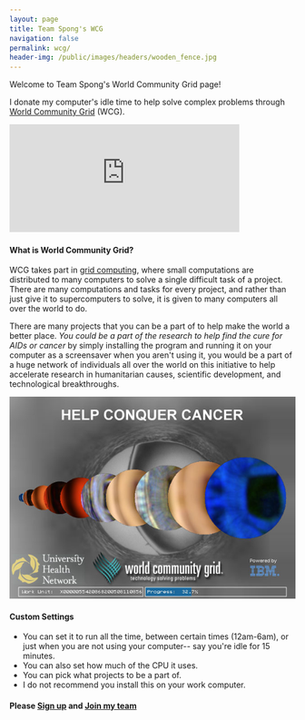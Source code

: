 ```yaml
---
layout: page
title: Team Spong's WCG
navigation: false
permalink: wcg/
header-img: /public/images/headers/wooden_fence.jpg
---
```


Welcome to Team Spong's World Community Grid page!

I donate my computer's idle time to help solve complex problems through <a href="http://www.worldcommunitygrid.org/">World Community Grid</a> (WCG).

<iframe frameborder="0" height="190px" name="di" scrolling="no" src="http://www.worldcommunitygrid.org/getDynamicImage.do?memberName=sunpech&amp;mnOn=true&amp;stat=1&amp;imageNum=1&amp;rankOn=true&amp;projectsOn=true&amp;special=true" width="405px"></iframe>

#### What is World Community Grid?

WCG takes part in [grid computing](https://en.wikipedia.org/wiki/Grid_computing), where small computations are distributed to many computers to solve a single difficult task of a project. There are many computations and tasks for every project, and rather than just give it to supercomputers to solve, it is given to many computers all over the world to do.

There are many projects that you can be a part of to help make the world a better place. *You could be a part of the research to help find the cure for AIDs or cancer* by simply installing the program and running it on your computer as a screensaver when you aren't using it, you would be a part of a huge network of individuals all over the world on this initiative to help accelerate research in humanitarian causes, scientific development, and technological breakthroughs.

![WCG screensaver screenshot](/public/images/wcg.jpg)

#### Custom Settings

* You can set it to run all the time, between certain times (12am-6am), or just when you are not using your computer-- say you're idle for 15 minutes.
* You can also set how much of the CPU it uses.
* You can pick what projects to be a part of.
* I do not recommend you install this on your work computer.

#### Please [Sign up](http://www.worldcommunitygrid.org/reg/viewRegister.do?teamID=C2KT3DN42R1) and [Join my team](http://www.worldcommunitygrid.org/team/viewTeamInfo.do?teamId=C2KT3DN42R1)
